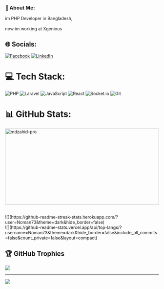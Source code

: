 ### 💫 About Me:
im PHP Developer in Bangladesh,<br> <br>now im working at Xgenious<br>


## 🌐 Socials:
[![Facebook](https://img.shields.io/badge/Facebook-%231877F2.svg?logo=Facebook&logoColor=white)](https://facebook.com/meshuk222) [![LinkedIn](https://img.shields.io/badge/LinkedIn-%230077B5.svg?logo=linkedin&logoColor=white)](https://linkedin.com/in/noman222) 

# 💻 Tech Stack:
![PHP](https://img.shields.io/badge/php-%23777BB4.svg?style=for-the-badge&logo=php&logoColor=white) ![Laravel](https://img.shields.io/badge/laravel-%23FF2D20.svg?style=for-the-badge&logo=laravel&logoColor=white) ![JavaScript](https://img.shields.io/badge/javascript-%23323330.svg?style=for-the-badge&logo=javascript&logoColor=%23F7DF1E) ![React](https://img.shields.io/badge/react-%2320232a.svg?style=for-the-badge&logo=react&logoColor=%2361DAFB) ![Socket.io](https://img.shields.io/badge/Socket.io-black?style=for-the-badge&logo=socket.io&badgeColor=010101) ![Git](https://img.shields.io/badge/git-%23F05033.svg?style=for-the-badge&logo=git&logoColor=white)
# 📊 GitHub Stats:
<p><img width="100%" height="250px" align="center" src="https://github-readme-streak-stats.herokuapp.com/?user=mdzahid-pro&exclude_days=Fri" alt="mdzahid-pro" /></p><br/>
![](https://github-readme-streak-stats.herokuapp.com/?user=Noman73&theme=dark&hide_border=false)<br/>
![](https://github-readme-stats.vercel.app/api/top-langs/?username=Noman73&theme=dark&hide_border=false&include_all_commits=false&count_private=false&layout=compact)

## 🏆 GitHub Trophies
![](https://github-profile-trophy.vercel.app/?username=Noman73&theme=radical&no-frame=true&no-bg=false&margin-w=4)

---
[![](https://visitcount.itsvg.in/api?id=Noman73&icon=0&color=0)](https://visitcount.itsvg.in)

<!-- Proudly created with GPRM ( https://gprm.itsvg.in ) -->
